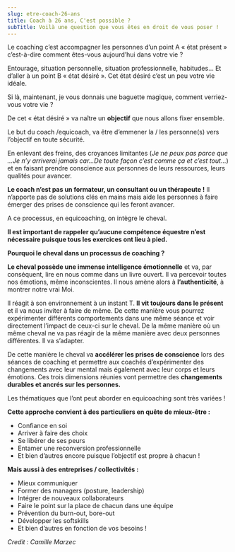 ```yaml
---
slug: etre-coach-26-ans
title: Coach à 26 ans, C'est possible ?
subTitle: Voilà une question que vous êtes en droit de vous poser !
---
```

Le coaching c’est accompagner les personnes d’un point A « état présent » c’est-à-dire comment êtes-vous aujourd’hui dans votre vie ?

Entourage, situation personnelle, situation professionnelle, habitudes… Et d’aller à un point B « état désiré ». Cet état désiré c’est un peu votre vie idéale.

Si là, maintenant, je vous donnais une baguette magique, comment verriez-vous votre vie ?

De cet « état désiré » va naître un **objectif** que nous allons fixer ensemble.

Le but du coach /equicoach, va être d’emmener la / les personne(s) vers l’objectif en toute sécurité.

En enlevant des freins, des croyances limitantes (_Je ne peux pas parce que …Je n’y arriverai jamais car…De toute façon c’est comme ça et c’est tout…_) et en faisant prendre conscience aux personnes de leurs ressources, leurs qualités pour avancer.

**Le coach n’est pas un formateur, un consultant ou un thérapeute !** Il n’apporte pas de solutions clés en mains mais aide les personnes à faire émerger des prises de conscience qui les feront avancer.

A ce processus, en equicoaching, on intègre le cheval.

**Il est important de rappeler qu’aucune compétence équestre n’est nécessaire puisque tous les exercices ont lieu à pied.**

**Pourquoi le cheval dans un processus de coaching ?**

**Le cheval possède une immense intelligence émotionnelle** et va, par conséquent, lire en nous comme dans un livre ouvert. Il va percevoir toutes nos émotions, même inconscientes. Il nous amène alors à **l’authenticité**, à montrer notre vrai Moi.

Il réagit à son environnement à un instant T. **Il vit toujours dans le présent** et il va nous inviter à faire de même. De cette manière vous pourrez expérimenter différents comportements dans une même séance et voir directement l’impact de ceux-ci sur le cheval. De la même manière où un même cheval ne va pas réagir de la même manière avec deux personnes différentes. Il va s’adapter.

De cette manière le cheval va **accélérer les prises de conscience** lors des séances de coaching et permettre aux coachés d’expérimenter des changements avec leur mental mais également avec leur corps et leurs émotions. Ces trois dimensions réunies vont permettre des **changements durables et ancrés sur les personnes.**

Les thématiques que l’ont peut aborder en equicoaching sont très variées !

**Cette approche convient à des particuliers en quête de mieux-être :**

- Confiance en soi
- Arriver à faire des choix
- Se libérer de ses peurs
- Entamer une reconversion professionnelle
- Et bien d’autres encore puisque l’objectif est propre à chacun !

**Mais aussi à des entreprises / collectivités :**

- Mieux communiquer
- Former des managers (posture, leadership)
- Intégrer de nouveaux collaborateurs
- Faire le point sur la place de chacun dans une équipe
- Prévention du burn-out, bore-out
- Développer les softskills
- Et bien d’autres en fonction de vos besoins !

*Credit : Camille Marzec*
